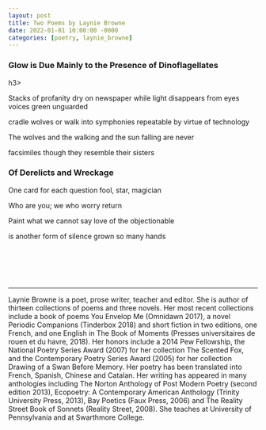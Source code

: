 ```yaml
---
layout: post
title: Two Poems by Laynie Browne
date: 2022-01-01 10:00:00 -0000
categories: [poetry, laynie_browne]
---
```

<div class="poem">
<h3>Glow is Due Mainly to the Presence of Dinoflagellates</div>h3>

Stacks of profanity dry on newspaper
while light disappears from eyes
voices green unguarded


cradle wolves or walk
into symphonies repeatable
by virtue of technology


The wolves and the walking
and the sun falling are never


facsimiles though they resemble
their sisters
 

<h3>Of Derelicts and Wreckage</h3>

One card for each question
fool, star, magician


Who are you; we who
worry return


Paint what we cannot say
love of the objectionable


is another form of silence
grown so many hands
</div>
<br><br>
<br><br>
<hr>
Laynie Browne is a poet, prose writer, teacher and editor. She is author of thirteen collections of poems and three novels. Her most recent collections include a book of poems You Envelop Me (Omnidawn 2017), a novel Periodic Companions (Tinderbox 2018) and short fiction in two editions, one French, and one English in The Book of Moments (Presses universitaires de rouen et du havre, 2018). Her honors include a 2014 Pew Fellowship, the National Poetry Series Award (2007) for her collection The Scented Fox, and the Contemporary Poetry Series Award (2005) for her collection Drawing of a Swan Before Memory.  Her poetry has been translated into French, Spanish, Chinese and Catalan. Her writing has appeared in many anthologies including The Norton Anthology of Post Modern Poetry (second edition 2013), Ecopoetry: A Contemporary American Anthology (Trinity University Press, 2013), Bay Poetics (Faux Press, 2006) and The Reality Street Book of Sonnets (Reality Street, 2008). She teaches at University of Pennsylvania and at Swarthmore College.
